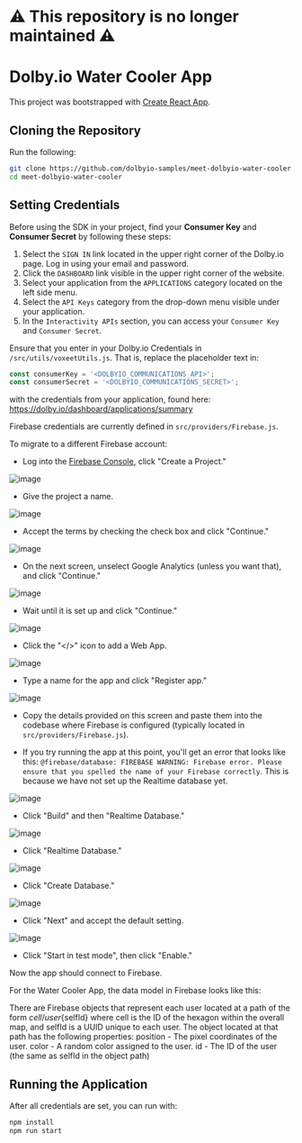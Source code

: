 # :warning: This repository is no longer maintained :warning:

# Dolby.io Water Cooler App

This project was bootstrapped with [Create React App](https://github.com/facebook/create-react-app).

## Cloning the Repository

Run the following:
```sh
git clone https://github.com/dolbyio-samples/meet-dolbyio-water-cooler.git
cd meet-dolbyio-water-cooler
```

## Setting Credentials

Before using the SDK in your project, find your **Consumer Key** and **Consumer Secret** by following these steps:

1. Select the `SIGN IN` link located in the upper right corner of the Dolby.io page. Log in using your email and password.
2. Click the `DASHBOARD` link visible in the upper right corner of the website.
3. Select your application from the `APPLICATIONS` category located on the left side menu.
4. Select the `API Keys` category from the drop-down menu visible under your application.
5. In the `Interactivity APIs` section, you can access your `Consumer Key` and `Consumer Secret`.

Ensure that you enter in your Dolby.io Credentials in `/src/utils/voxeetUtils.js`. That is, replace the placeholder text in:
```js
const consumerKey = '<DOLBYIO_COMMUNICATIONS_API>';
const consumerSecret = '<DOLBYIO_COMMUNICATIONS_SECRET>';
```
with the credentials from your application, found here: https://dolby.io/dashboard/applications/summary

Firebase credentials are currently defined in `src/providers/Firebase.js`.

To migrate to a different Firebase account:

* Log into the [Firebase Console](https://console.firebase.google.com/), click "Create a Project."

![image](https://user-images.githubusercontent.com/68416/130151392-85514273-54da-4cd2-aaab-5178a5e0764a.png)

* Give the project a name.

![image](https://user-images.githubusercontent.com/68416/130151479-67d51ecf-cf0a-4354-83e8-580deac3d49c.png)

* Accept the terms by checking the check box and click "Continue."

![image](https://user-images.githubusercontent.com/68416/130151530-225b2cd6-b4fb-45ed-a049-707a61aef471.png)

* On the next screen, unselect Google Analytics (unless you want that), and click "Continue."

![image](https://user-images.githubusercontent.com/68416/130151631-46855e28-e572-4c66-8038-daeba560f89c.png)

* Wait until it is set up and click "Continue."

![image](https://user-images.githubusercontent.com/68416/130154194-298e32f8-8f0c-44b2-8a6d-dcba10a0cd5e.png)

* Click the "</>" icon to add a Web App.

![image](https://user-images.githubusercontent.com/68416/130153939-17d727ab-1735-4a10-9083-57f4c7b85c3f.png)

* Type a name for the app and click "Register app."

![image](https://user-images.githubusercontent.com/68416/130154032-dd79ae95-5d05-415a-8643-1848b9a2c909.png)

* Copy the details provided on this screen and paste them into the codebase where Firebase is configured (typically located in `src/providers/Firebase.js`).

* If you try running the app at this point, you'll get an error that looks like this: `@firebase/database: FIREBASE WARNING: Firebase error. Please ensure that you spelled the name of your Firebase correctly`. This is because we have not set up the Realtime database yet.

![image](https://user-images.githubusercontent.com/68416/130500963-e14614f9-467f-40ab-ac15-0da32920670c.png)

* Click "Build" and then "Realtime Database."

![image](https://user-images.githubusercontent.com/68416/130501091-3c83249a-b550-4aaa-b42e-25604c7b69ae.png)

* Click "Realtime Database."

![image](https://user-images.githubusercontent.com/68416/130501245-080b22e0-a240-4bc2-b029-8cc5c14046fe.png)

* Click "Create Database."

![image](https://user-images.githubusercontent.com/68416/130501302-444d5f57-0550-44f7-bd71-d77c9b3e6e01.png)

 * Click "Next" and accept the default setting.

![image](https://user-images.githubusercontent.com/68416/130501463-e364e884-665e-4c9d-aae0-74e2a14b270f.png)

 * Click "Start in test mode", then click "Enable."

Now the app should connect to Firebase.

For the Water Cooler App, the data model in Firebase looks like this:

There are Firebase objects that represent each user located at a path of the form ${cell}/user${selfId} where
cell is the ID of the hexagon within the overall map, and
selfId is a UUID unique to each user.
The object located at that path has the following properties:
position - The pixel coordinates of the user.
color - A random color assigned to the user.
id - The ID of the user (the same as selfId in the object path)
  
## Running the Application

After all credentials are set, you can run with:
```js
npm install
npm run start
```
